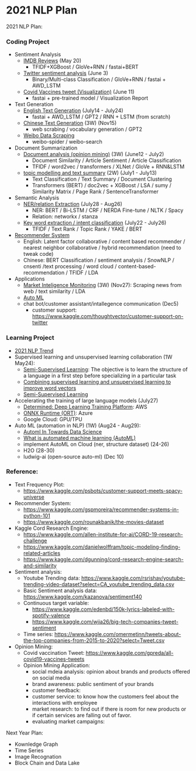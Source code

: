 # 2021 NLP Plan


2021 NLP Plan:

### Coding Project
- Sentiment Analysis
  - [IMDB Reviews](https://github.com/jinfeijoy/NLP/tree/main/kaggle_IMDB_Review) (May 20)
    - TFIDF+XGBoost / GloVe+RNN / fastai+BERT
  - [Twitter sentiment analysis](https://github.com/jinfeijoy/NLP/tree/main/kaggle_Twitter_sentiment) (June 3)
    - Binary/Multi-class Classification / GloVe+RNN / fastai + AWD_LSTM 
  - [Covid Vaccines tweet (Visualization)](https://github.com/jinfeijoy/NLP/tree/main/kaggle_Covid19_vaccine_Twitter) (June 11)
    - fastai + pre-trained model / Visualization Report
- Text Generation
  - [English Text Generation](https://github.com/jinfeijoy/NLP/tree/main/text_generation) (July14 - July24) 
    - fastai + AWD_LSTM / GPT2 / RNN + LSTM (from scratch)
  - [Chinese Text Generation](https://github.com/jinfeijoy/NLP/tree/main/chinese_text_generation) (3W) (Nov15)
    - web scrabing / vocabulary generation / GPT2 
  - [Weibo Data Scraping](https://github.com/jinfeijoy/NLP/tree/main/weibo_spider)
    - weibo-spider / weibo-search
- Document Summarization
  - [Document analysis (opinion mining)](https://github.com/jinfeijoy/NLP/tree/main/kaggle_article_analysis) (3W) (June12 - July2)
    - Document  Similarity / Article Sentiment / Article Classification
    - TFIDF / word2vec / transformers / XLNet / GloVe + RNN&LSTM 
  - [topic modelling and text summary](https://github.com/jinfeijoy/NLP/tree/main/topic_modelling_text_summary) (2W) (July1 - July13)
    - Text Classification / Text Summary / Document Clustering 
    - Transformers (BERT) / doc2vec + XGBoost / LSA / sumy / Similarity Matrix / Page Rank / SentenceTransformer   
- Semantic Analysis
  - [NER/relation Extraction](https://github.com/jinfeijoy/NLP/tree/main/information_extraction) (July28 - Aug26)
    - NER: BERT / Bi-LSTM / CRF / NERDA Fine-tune / NLTK / Spacy
    - Relation: networkx / stanza
  - [Key word extraction / intent classification](https://github.com/jinfeijoy/NLP/tree/main/semantic_analysis) (July22 - July26)
    - TFIDF / Text Rank / Topic Rank / YAKE / BERT
- [Recommender System](https://github.com/jinfeijoy/NLP/tree/main/recomend_system) 
  - English: Latent factor collaborative / content based recommender / nearest neighbor collaborative / hybrid recommendation (need to tweak code)
  - Chinese: BERT Classification / sentiment analysis / SnowNLP / cnsenti /text processing / word cloud / content-based-recommendation / TFIDF / LDA
- Applications
  - [Market Inteligence Monitoring](https://github.com/jinfeijoy/NLP/tree/main/market_inteligence_monitoring) (3W) (Nov27): Scraping news from web / text similarity / LDA
  - [Auto ML](https://github.com/jinfeijoy/NLP/tree/main/autoML)
  - chat bot/customer assistant/intallegence communication (Dec5)
    - customer support: https://www.kaggle.com/thoughtvector/customer-support-on-twitter

### Learning Project
- [2021 NLP Trend](https://www.analyticsinsight.net/top-10-natural-language-processing-nlp-trends-for-2021/)
- Supervised learning and unsupervised learning collaboration (1W May24): 
  - [Semi-Supervised Learning](https://www.statworx.com/at/blog/5-types-of-machine-learning-algorithms-with-use-cases/#h-4-semi-supervised-learning): The objective is to learn the structure of a language in a first step before specializing in a particular task
  - [Combining supervised learning and unsupervised learning to improve word vectors](https://towardsdatascience.com/combining-supervised-learning-and-unsupervised-learning-to-improve-word-vectors-d4dea84ec36b)
  - [Semi-Supervised Learning](https://algorithmia.com/blog/semi-supervised-learning)
- Accelerating the training of large language models (July27)
  - [Determined: Deep Learning Training Platform](https://www.determined.ai/blog/faster-nlp-with-deep-learning-distributed-training): AWS
  - [ONNX Runtime (ORT)](https://www.onnxruntime.ai/): Azure
  - Google Cloud: GPU/TPU
- Auto ML (automation in NLP) (1W) (Aug24 - Aug29): 
  - [Automl In Towards Data Science](https://towardsdatascience.com/tagged/automl)
  - [What is automated machine learning (AutoML)](https://docs.microsoft.com/en-us/azure/machine-learning/concept-automated-ml) 
  - implement AutoML on Cloud (ner, structure dataset) (24-26)
  - H2O (28-30)
  - ludwig-ai (open-source auto-ml) (Dec 10)


### Reference:
- Text Frequency Plot:
  - https://www.kaggle.com/psbots/customer-support-meets-spacy-universe 
- Recommender System: 
  - https://www.kaggle.com/gspmoreira/recommender-systems-in-python-101
  - https://www.kaggle.com/rounakbanik/the-movies-dataset
- Kaggle Cord Research Engine:
  - https://www.kaggle.com/allen-institute-for-ai/CORD-19-research-challenge
  - https://www.kaggle.com/danielwolffram/topic-modeling-finding-related-articles
  - https://www.kaggle.com/dgunning/cord-research-engine-search-and-similarity
- Sentiment analysis:
  - Youtube Trending data: https://www.kaggle.com/rsrishav/youtube-trending-video-dataset?select=CA_youtube_trending_data.csv
  - Basic Sentiment analysis data: https://www.kaggle.com/kazanova/sentiment140 
  - Continuous target variable: 
    - https://www.kaggle.com/edenbd/150k-lyrics-labeled-with-spotify-valence
    - https://www.kaggle.com/wjia26/big-tech-companies-tweet-sentiment
  - Time series: https://www.kaggle.com/omermetinn/tweets-about-the-top-companies-from-2015-to-2020?select=Tweet.csv
- Opinion Mining: 
  - Covid vaccination Tweet: https://www.kaggle.com/gpreda/all-covid19-vaccines-tweets
  - Opinion Mining Application:
    - social mdeia analysis: opinion about brands and products offered on social media
    - brand awareness: public sentiment of your brands
    - customer feedback: 
    - customer service: to know how the customers feel about the interactions with employee
    - market research: to find out if there is room for new products or if certain services are falling out of favor.
    - evaluating market campaigns: 


Next Year Plan:
- Kownledge Graph
- Time Series
- Image Recognation 
- Block Chain and Data Lake
